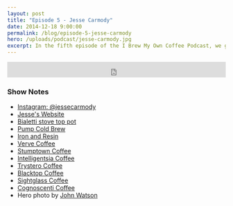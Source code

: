 ```yaml
---
layout: post
title: "Episode 5 - Jesse Carmody"
date: 2014-12-18 9:00:00
permalink: /blog/episode-5-jesse-carmody
hero: /uploads/podcast/jesse-carmody.jpg
excerpt: In the fifth episode of the I Brew My Own Coffee Podcast, we got to talk with LA based traveling photographer Jesse Carmody. Jesse is often traveling and to ensure he gets a quality cup of coffee every morning he brings his kit with him everywhere. We also talk about the difference between iced coffee and cold brew coffee and his experiences starting up a cold brew coffee company Pump Cold Brew.
---
```


<iframe frameborder='0' height='36px' scrolling='no' seamless src='https://simplecast.fm/e/6125?style=dark' width='100%'></iframe>

### Show Notes

<ul>
	<li><a href="http://instagram.com/jessecarmody">Instagram: @jessecarmody</a></li>
	<li><a href="http://jessecarmody.com">Jesse's Website</a></li>
	<li><a href="http://www.bialetti.com/coffee/stovetop/moka-express-c-1_7_22.html">Bialetti stove top pot</a></li>
	<li><a href="http://theradavist.com/2012/08/pump-cold-brew/">Pump Cold Brew</a></li>
	<li><a href="http://ironandresin.com/">Iron and Resin</a></li>
	<li><a href="http://vervecoffeeroasters.com/">Verve Coffee</a></li>
	<li><a href="http://stumptowncoffee.com/">Stumptown Coffee</a></li>
	<li><a href="http://intelligentsiacoffee.com/">Intelligentsia Coffee</a></li>
	<li><a href="http://trysterocoffee.com/">Trystero Coffee</a></li>
	<li><a href="http://blacktop.la/">Blacktop Coffee</a></li>
	<li><a href="http://sightglasscoffee.com/">Sightglass Coffee</a></li>
	<li><a href="http://www.latimes.com/food/dailydish/la-dd-cognoscenti-coffee-cart-moves-to-chinatown-20141126-story.html">Cognoscenti Coffee</a></li>
	<li>Hero photo by <a href="http://theradavist.com/2014/12/larivercampcoffee-los-angeles-county-coffee-connoisseurs/#1">John Watson</a></li>
</ul>